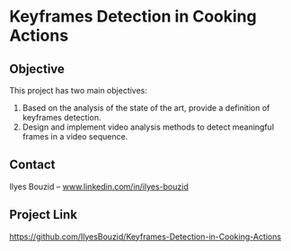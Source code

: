 # Keyframes Detection in Cooking Actions

## Objective
This project has two main objectives:
1. Based on the analysis of the state of the art, provide a definition of keyframes detection.
2. Design and implement video analysis methods to detect meaningful frames in a video sequence.

## Contact
Ilyes Bouzid – www.linkedin.com/in/ilyes-bouzid

## Project Link
https://github.com/IlyesBouzid/Keyframes-Detection-in-Cooking-Actions
